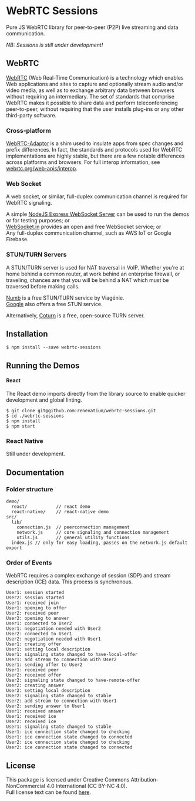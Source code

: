 
# WebRTC Sessions

Pure JS WebRTC library for peer-to-peer (P2P) live streaming and data communication.

*NB: Sessions is still under development!*

## WebRTC

[WebRTC](https://developer.mozilla.org/en-US/docs/Web/API/WebRTC_API) (Web Real-Time Communication) is a technology which enables Web applications
and sites to capture and optionally stream audio and/or video media, as well as to exchange arbitrary data between browsers without requiring an
intermediary. The set of standards that comprise WebRTC makes it possible to share data and perform teleconferencing peer-to-peer, without requiring
that the user installs plug-ins or any other third-party software.

### Cross-platform

[WebRTC-Adaptor](https://github.com/webrtcHacks/adapter) is a shim used to insulate apps from spec changes and prefix differences.
In fact, the standards and protocols used for WebRTC implementations are highly stable, but there are a few notable differences across platforms
and browsers. For full interop information, see [webrtc.org/web-apis/interop](https://www.webrtc.org/web-apis/interop).

### Web Socket

A web socket, or similar, full-duplex communication channel is required for WebRTC signaling.

A simple [NodeJS Express WebSocket Server](https://github.com/renevatium/websocket) can be used to run the demos or for testing purposes; or<br/>
[WebSocket.in](https://www.websocket.in/) provides an open and free WebSocket service; or<br />
Any full-duplex communication channel, such as AWS IoT or Google Firebase.

### STUN/TURN Servers

A STUN/TURN server is used for NAT traversal in VoIP. Whether you're at home behind a common router, at work behind an enterprise firewall, or traveling, chances are that you will be behind a NAT which must be traversed before making calls.

[Numb](https://numb.viagenie.ca/) is a free STUN/TURN service by Viagénie.<br />
[Google](stun:stun.l.google.com:19302) also offers a free STUN service.

Alternatively, [Coturn](https://github.com/coturn/coturn) is a free, open-source TURN server.

## Installation

```
$ npm install --save webrtc-sessions
```

## Running the Demos

#### React

The React demo imports directly from the library source to enable quicker development and global linting.

```
$ git clone git@github.com:renevatium/webrtc-sessions.git
$ cd ./webrtc-sessions
$ npm install
$ npm start
```

### React Native

Still under development.

## Documentation

### Folder structure

```
demo/
  react/           // react demo
  react-native/    // react-native demo
src/
  lib/
    connection.js  // peerconnection management
    network.js     // core signaling and connection management
    utils.js       // general utility functions
  index.js // only for easy loading, passes on the network.js default export
```

### Order of Events

WebRTC requires a complex exchange of session (SDP) and stream description (ICE) data. This process is synchronous.

```
User1: session started
User2: session started
User1: received join
User1: opening to offer
User2: received peer
User2: opening to answer
User1: connected to User2
User1: negotiation needed with User2
User2: connected to User1
User2: negotiation needed with User1
User1: creating offer
User1: setting local description
User1: signaling state changed to have-local-offer
User1: add stream to connection with User2
User1: sending offer to User2
User1: received peer
User2: received offer
User2: signaling state changed to have-remote-offer
User2: creating answer
User2: setting local description
User2: signaling state changed to stable
User2: add stream to connection with User1
User2: sending answer to User1
User1: received answer
User1: received ice
User2: received ice
User1: signaling state changed to stable
User1: ice connection state changed to checking
User1: ice connection state changed to connected
User2: ice connection state changed to checking
User2: ice connection state changed to connected
```

## License

This package is licensed under Creative Commons Attribution-NonCommercial 4.0 International (CC BY-NC 4.0).<br/>
Full license text can be found [here](https://creativecommons.org/licenses/by-nc/4.0/).

